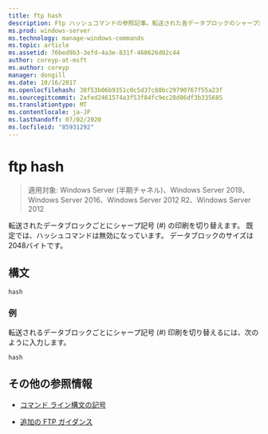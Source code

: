 ```yaml
---
title: ftp hash
description: Ftp ハッシュコマンドの参照記事。転送された各データブロックのシャープ記号 (#) の印刷を切り替えます。
ms.prod: windows-server
ms.technology: manage-windows-commands
ms.topic: article
ms.assetid: 76bed9b3-3efd-4a3e-831f-460626d02c44
author: coreyp-at-msft
ms.author: coreyp
manager: dongill
ms.date: 10/16/2017
ms.openlocfilehash: 38f53b06b9351c0c5d37c88bc29790767f55a23f
ms.sourcegitcommit: 2afed2461574a3f53f84fc9ec28d86df3b335685
ms.translationtype: MT
ms.contentlocale: ja-JP
ms.lasthandoff: 07/02/2020
ms.locfileid: "85931292"
---
```

# <a name="ftp-hash"></a>ftp hash

> 適用対象: Windows Server (半期チャネル)、Windows Server 2019、Windows Server 2016、Windows Server 2012 R2、Windows Server 2012

転送されたデータブロックごとにシャープ記号 (#) の印刷を切り替えます。 既定では、ハッシュコマンドは無効になっています。 データブロックのサイズは2048バイトです。

## <a name="syntax"></a>構文

```
hash
```

### <a name="examples"></a>例

転送されるデータブロックごとにシャープ記号 (#) 印刷を切り替えるには、次のように入力します。

```
hash
```

## <a name="additional-references"></a>その他の参照情報

- [コマンド ライン構文の記号](command-line-syntax-key.md)

- [追加の FTP ガイダンス](https://docs.microsoft.com/previous-versions/orphan-topics/ws.10/cc756013(v=ws.10))
